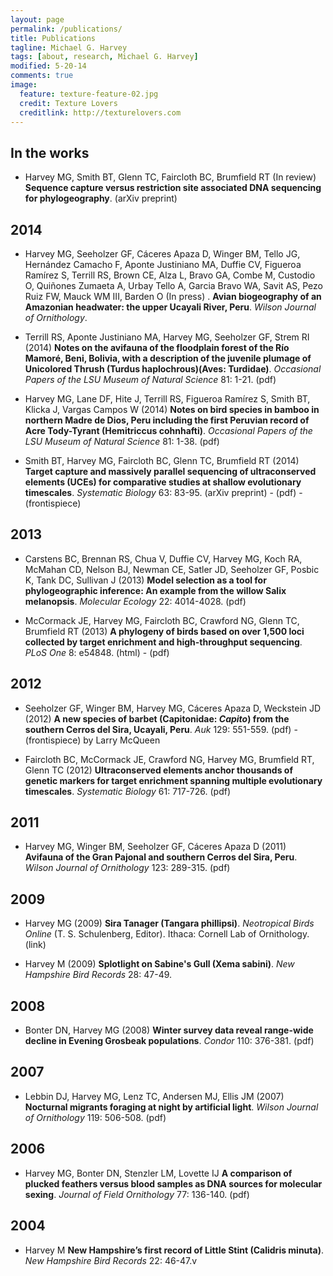 ```yaml
---
layout: page
permalink: /publications/
title: Publications
tagline: Michael G. Harvey
tags: [about, research, Michael G. Harvey]
modified: 5-20-14
comments: true
image:
  feature: texture-feature-02.jpg
  credit: Texture Lovers
  creditlink: http://texturelovers.com
---
```


## In the works

* Harvey MG, Smith BT, Glenn TC, Faircloth BC, Brumfield RT (In review) **Sequence capture versus restriction site associated DNA sequencing for phylogeography**. (arXiv preprint)

## 2014

* Harvey MG, Seeholzer GF, Cáceres Apaza D, Winger BM, Tello JG, Hernández Camacho F, Aponte Justiniano MA, Duffie CV, Figueroa Ramírez S, Terrill RS, Brown CE, Alza L, Bravo GA, Combe M, Custodio O, Quiñones Zumaeta A, Urbay Tello A, Garcia Bravo WA, Savit AS, Pezo Ruiz FW, Mauck WM III, Barden O (In press) . **Avian biogeography of an Amazonian headwater: the upper Ucayali River, Peru**. *Wilson Journal of Ornithology*.

* Terrill RS, Aponte Justiniano MA, Harvey MG, Seeholzer GF, Strem RI (2014) **Notes on the avifauna of the floodplain forest of the Río Mamoré, Beni, Bolivia, with a description of the juvenile plumage of Unicolored Thrush (Turdus haplochrous)(Aves: Turdidae)**. *Occasional Papers of the LSU Museum of Natural Science* 81: 1-21. (pdf)

* Harvey MG, Lane DF, Hite J, Terrill RS, Figueroa Ramírez S, Smith BT, Klicka J, Vargas Campos W (2014) **Notes on bird species in bamboo in northern Madre de Dios, Peru including the first Peruvian record of Acre Tody-Tyrant (Hemitriccus cohnhafti)**. *Occasional Papers of the LSU Museum of Natural Science* 81: 1-38. (pdf)

* Smith BT, Harvey MG, Faircloth BC, Glenn TC, Brumfield RT (2014) **Target capture and massively parallel sequencing of ultraconserved elements (UCEs) for comparative studies at shallow evolutionary timescales**. *Systematic Biology* 63: 83-95. (arXiv preprint) - (pdf) - (frontispiece)

## 2013

* Carstens BC, Brennan RS, Chua V, Duffie CV, Harvey MG, Koch RA, McMahan CD, Nelson BJ, Newman CE, Satler JD, Seeholzer GF, Posbic K, Tank DC, Sullivan J (2013) **Model selection as a tool for phylogeographic inference: An example from the willow Salix melanopsis**. *Molecular Ecology* 22: 4014-4028. (pdf)

* McCormack JE, Harvey MG, Faircloth BC, Crawford NG, Glenn TC, Brumfield RT (2013) **A phylogeny of birds based on over 1,500 loci collected by target enrichment and high-throughput sequencing**. *PLoS One* 8: e54848. (html) - (pdf)

## 2012

* Seeholzer GF, Winger BM, Harvey MG, Cáceres Apaza D, Weckstein JD (2012) **A new species of barbet (Capitonidae: *Capito*) from the southern Cerros del Sira, Ucayali, Peru**. *Auk* 129: 551-559. (pdf) - (frontispiece) by Larry McQueen

* Faircloth BC, McCormack JE, Crawford NG, Harvey MG, Brumfield RT, Glenn TC (2012) **Ultraconserved elements anchor thousands of genetic markers for target enrichment spanning multiple evolutionary timescales**. *Systematic Biology* 61: 717-726. (pdf)

## 2011

* Harvey MG, Winger BM, Seeholzer GF, Cáceres Apaza D (2011) **Avifauna of the Gran Pajonal and southern Cerros del Sira, Peru**. *Wilson Journal of Ornithology* 123: 289-315. (pdf)

## 2009

* Harvey MG (2009) **Sira Tanager (Tangara phillipsi)**. *Neotropical Birds Online* (T. S. Schulenberg, Editor). Ithaca: Cornell Lab of Ornithology. (link)

* Harvey M (2009) **Splotlight on Sabine's Gull (Xema sabini)**. *New Hampshire Bird Records* 28: 47-49.

## 2008

* Bonter DN, Harvey MG (2008) **Winter survey data reveal range-wide decline in Evening Grosbeak populations**. *Condor* 110: 376-381. (pdf)

## 2007

* Lebbin DJ, Harvey MG, Lenz TC, Andersen MJ, Ellis JM (2007) **Nocturnal migrants foraging at night by artificial light**. *Wilson Journal of Ornithology* 119: 506-508. (pdf)

## 2006

* Harvey MG, Bonter DN, Stenzler LM, Lovette IJ **A comparison of plucked feathers versus blood samples as DNA sources for molecular sexing**. *Journal of Field Ornithology* 77: 136-140. (pdf)

## 2004

* Harvey M **New Hampshire’s first record of Little Stint (Calidris minuta)**. *New Hampshire Bird Records* 22: 46-47.v